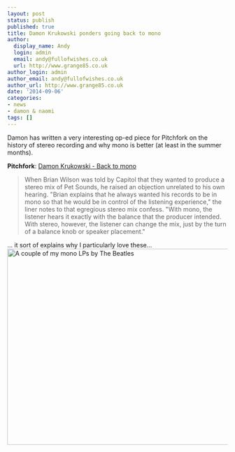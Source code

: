 ```yaml
---
layout: post
status: publish
published: true
title: Damon Krukowski ponders going back to mono
author:
  display_name: Andy
  login: admin
  email: andy@fullofwishes.co.uk
  url: http://www.grange85.co.uk
author_login: admin
author_email: andy@fullofwishes.co.uk
author_url: http://www.grange85.co.uk
date: '2014-09-06'
categories:
- news
- damon & naomi
tags: []
---
```

<p>Damon has written a very interesting op-ed piece for Pitchfork on the history of stereo recording and why mono is better (at least in the summer months).</p>
<p><strong>Pitchfork</strong>: <a href="http://pitchfork.com/features/oped/9492-back-to-mono/">Damon Krukowski - Back to mono</a></p>
<blockquote><p>When Brian Wilson was told by Capitol that they wanted to produce a stereo mix of Pet Sounds, he raised an objection unrelated to his own hearing. "Brian explains that he always wanted his records to be in mono so that he would be in control of the listening experience," the liner notes to that egregious stereo mix confess. "With mono, the listener hears it exactly with the balance that the producer intended. With stereo, however, the listener can change the mix, just by the turn of a balance knob or speaker placement." </p></blockquote>
<p>... it sort of explains why I particularly love these...<br />
<a href="https://www.flickr.com/photos/grange85/14972477387" title="A couple of my mono LPs by The Beatles by Andy Aldridge, on Flickr"><img class="aligncenter" src="https://farm6.staticflickr.com/5575/14972477387_8e2b92a856_z.jpg" width="640" height="449" alt="A couple of my mono LPs by The Beatles"></a></p>
